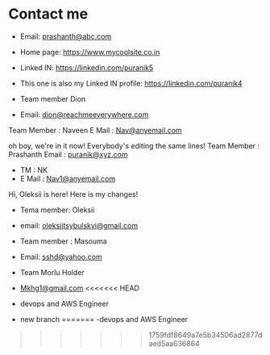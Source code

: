 # Contact me
- Email: prashanth@abc.com
- Home page: https://www.mycoolsite.co.in
- Linked IN: https://linkedin.com/puranik5
- This one is also my Linked IN profile: https://linkedin.com/puranik4

- Team member Dion
- Email: dion@reachmeeverywhere.com

Team Member : Naveen
E Mail : Nav@anyemail.com


oh boy, we're in it now!
Everybody's editing the same lines!
Team Member : Prashanth
Email : puranik@xyz.com
- TM : NK
- E Mail : Nav1@anyemail.com

Hi, Oleksii is here!
Here is my changes!
- Tema member: Oleksii
- email: oleksiitsybulskyi@gmail.com

- Team member : Masouma
- Email: sshd@yahoo.com
- Team Morlu Holder
- Mkhg1@gmail.com
<<<<<<< HEAD
- devops and AWS Engineer
- new branch
=======
-devops and AWS Engineer
>>>>>>> 1759fdf8649a7e5b34506ad2877daed5aa636864
